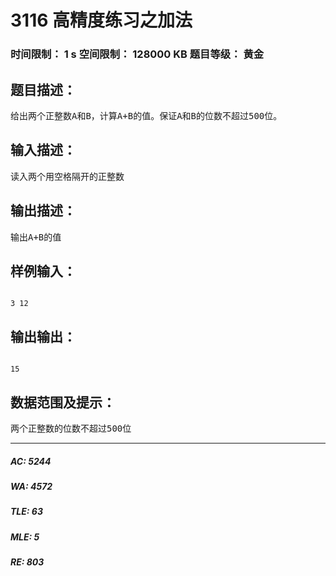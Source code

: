 # 3116 高精度练习之加法   
### 时间限制： 1 s     空间限制： 128000 KB     题目等级： 黄金  
## 题目描述：  

<pre>
给出两个正整数A和B，计算A+B的值。保证A和B的位数不超过500位。
</pre>
  
  
## 输入描述：  

<pre>
读入两个用空格隔开的正整数
</pre>
  
  
## 输出描述：  

<pre>
输出A+B的值
</pre>
  
  
## 样例输入：  

<pre><code>
3 12
</code></pre>
  
  
## 输出输出：  

<pre><code>
15
</code></pre>
  
  
## 数据范围及提示：  

<pre>
两个正整数的位数不超过500位
</pre>
  
  
***  

##### AC: 5244  
##### WA: 4572  
##### TLE: 63  
##### MLE: 5  
##### RE: 803  
